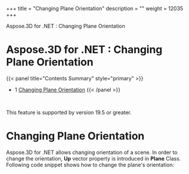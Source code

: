 +++
title = "Changing Plane Orientation" 
description = "" 
weight = 12035 
+++

Aspose.3D for .NET : Changing Plane Orientation  

# Aspose.3D for .NET : Changing Plane Orientation


{{< panel title="Contents Summary" style="primary" >}}
*   1 [Changing Plane Orientation](#ChangingPlaneOrientation-ChangingPlaneOrientation)
{{< /panel >}}
 

 

This feature is supported by version 19.5 or greater.

# Changing Plane Orientation

Aspose.3D for .NET allows changing orientation of a scene. In order to change the orientation, **Up** vector property is introduced in **Plane** Class. Following code snippet shows how to change the plane's orientation:

